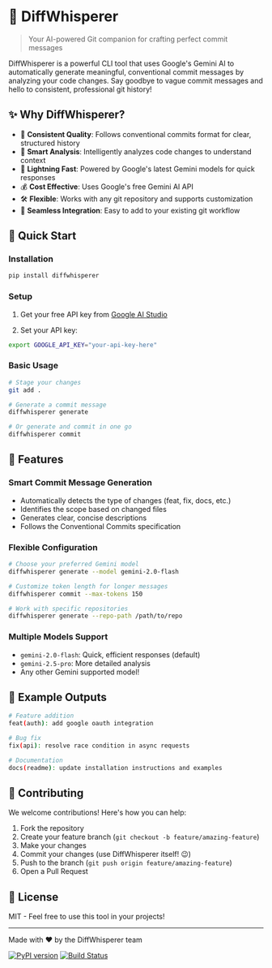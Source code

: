 # 🤖 DiffWhisperer

> Your AI-powered Git companion for crafting perfect commit messages

DiffWhisperer is a powerful CLI tool that uses Google's Gemini AI to automatically generate meaningful, conventional commit messages by analyzing your code changes. Say goodbye to vague commit messages and hello to consistent, professional git history!

## ✨ Why DiffWhisperer?

- 🎯 **Consistent Quality**: Follows conventional commits format for clear, structured history
- 🧠 **Smart Analysis**: Intelligently analyzes code changes to understand context
- 🚀 **Lightning Fast**: Powered by Google's latest Gemini models for quick responses
- 💰 **Cost Effective**: Uses Google's free Gemini AI API
- 🛠️ **Flexible**: Works with any git repository and supports customization
- 🔄 **Seamless Integration**: Easy to add to your existing git workflow

## 🚀 Quick Start

### Installation

```bash
pip install diffwhisperer
```

### Setup

1. Get your free API key from [Google AI Studio](https://aistudio.google.com/app/apikey)

2. Set your API key:
```bash
export GOOGLE_API_KEY="your-api-key-here"
```

### Basic Usage

```bash
# Stage your changes
git add .

# Generate a commit message
diffwhisperer generate

# Or generate and commit in one go
diffwhisperer commit
```

## 🎯 Features

### Smart Commit Message Generation

- Automatically detects the type of changes (feat, fix, docs, etc.)
- Identifies the scope based on changed files
- Generates clear, concise descriptions
- Follows the Conventional Commits specification

### Flexible Configuration

```bash
# Choose your preferred Gemini model
diffwhisperer generate --model gemini-2.0-flash

# Customize token length for longer messages
diffwhisperer commit --max-tokens 150

# Work with specific repositories
diffwhisperer generate --repo-path /path/to/repo
```

### Multiple Models Support

- `gemini-2.0-flash`: Quick, efficient responses (default)
- `gemini-2.5-pro`: More detailed analysis
- Any other Gemini supported model!

## 📝 Example Outputs

```bash
# Feature addition
feat(auth): add google oauth integration

# Bug fix
fix(api): resolve race condition in async requests

# Documentation
docs(readme): update installation instructions and examples
```

## 🤝 Contributing

We welcome contributions! Here's how you can help:

1. Fork the repository
2. Create your feature branch (`git checkout -b feature/amazing-feature`)
3. Make your changes
4. Commit your changes (use DiffWhisperer itself! 😉)
5. Push to the branch (`git push origin feature/amazing-feature`)
6. Open a Pull Request

## 📄 License

MIT - Feel free to use this tool in your projects!

---

Made with ❤️ by the DiffWhisperer team

[![PyPI version](https://badge.fury.io/py/diffwhisperer.svg)](https://badge.fury.io/py/diffwhisperer)
[![Build Status](https://github.com/MeherBhaskar/diffwhisperer/actions/workflows/publish.yml/badge.svg)](https://github.com/MeherBhaskar/diffwhisperer/actions/workflows/publish.yml)
